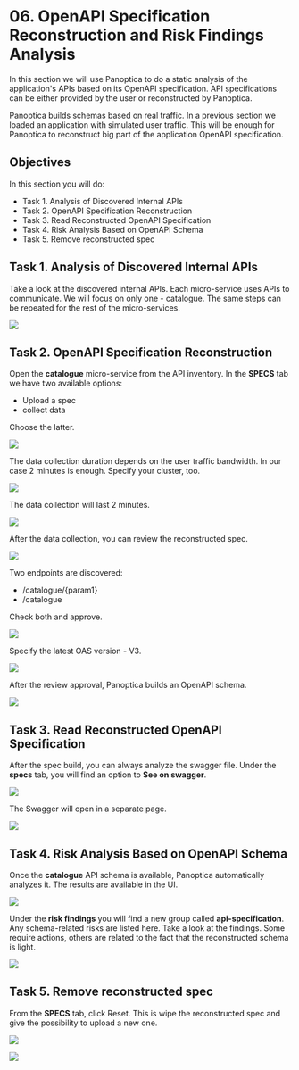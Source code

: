 # 06. OpenAPI Specification Reconstruction and Risk Findings Analysis

In this section we will use Panoptica to do a static analysis of the application's APIs based on its OpenAPI specification. API specifications can be either provided by the user or reconstructed by Panoptica.

Panoptica builds schemas based on real traffic.
In a previous section we loaded an application with simulated user traffic. This will be enough for Panoptica to reconstruct big part of the application OpenAPI specification.

## Objectives

In this section you will do:

- Task 1. Analysis of Discovered Internal APIs
- Task 2. OpenAPI Specification Reconstruction
- Task 3. Read Reconstructed OpenAPI Specification
- Task 4. Risk Analysis Based on OpenAPI Schema
- Task 5. Remove reconstructed spec

## Task 1. Analysis of Discovered Internal APIs

Take a look at the discovered internal APIs.
Each micro-service uses APIs to communicate.
We will focus on only one - catalogue. The same steps can be repeated for the rest of the micro-services.

![](images/Screenshot%202022-12-19%20at%2011.19.01.png)

## Task 2. OpenAPI Specification Reconstruction

Open the **catalogue** micro-service from the API inventory.
In the **SPECS** tab we have two available options:

* Upload a spec
* collect data

Choose the latter.

![](images/Screenshot%202022-12-21%20at%2010.10.23.png)

The data collection duration depends on the user traffic bandwidth.
In our case 2 minutes is enough. Specify your cluster, too.

![](images/Screenshot%202022-12-21%20at%2010.13.10.png)

The data collection will last 2 minutes.

![](images/Screenshot%202022-12-21%20at%2010.13.50.png)

After the data collection, you can review the reconstructed spec.

![](images/Screenshot%202022-12-21%20at%2010.28.00.png)

Two endpoints are discovered:

* /catalogue/{param1}
* /catalogue

Check both and approve.

![](images/Screenshot%202022-12-21%20at%2010.28.18.png)

Specify the latest OAS version - V3.

![](images/Screenshot%202022-12-21%20at%2010.28.29.png)

After the review approval, Panoptica builds an OpenAPI schema.

![](images/Screenshot%202022-12-21%20at%2010.28.41.png)

## Task 3. Read Reconstructed OpenAPI Specification

After the spec build, you can always analyze the swagger file.
Under the **specs** tab, you will find an option to **See on swagger**.

![](images/Screenshot%202022-12-21%20at%2010.30.14.png)

The Swagger will open in a separate page.

![](images/Screenshot%202022-12-21%20at%2010.30.46.png)

## Task 4. Risk Analysis Based on OpenAPI Schema

Once the **catalogue** API schema is available, Panoptica automatically analyzes it. The results are available in the UI.

![](images/Screenshot%202022-12-21%20at%2010.32.21.png)

Under the **risk findings** you will find a new group called **api-specification**. Any schema-related risks are listed here.
Take a look at the findings. Some require actions, others are related to the fact that the reconstructed schema is light.

![](images/Screenshot%202022-12-21%20at%2010.40.54.png)

## Task 5. Remove reconstructed spec

From the **SPECS** tab, click Reset. This is wipe the reconstructed spec and give the possibility to upload a new one.

![](./images/Screenshot%202023-02-06%20at%2017.03.44.png)

![](./images/Screenshot%202023-02-06%20at%2017.03.52.png)

